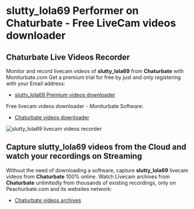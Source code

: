 # slutty_lola69 Performer on Chaturbate - Free LiveCam videos downloader

## Chaturbate Live Videos Recorder

Monitor and record livecam videos of **slutty_lola69** from **Chaturbate** with Moniturbate.com
Get a premium trial for free by just and only registering with your Email address:
* [slutty_lola69 Premium videos downloader](https://moniturbate.com/request-demo-licence-key.html)

Free livecam videos downloader - Moniturbate Software:
* [Chaturbate videos downloader](https://moniturbate.com/moniturbate-download-software.html)

![slutty_lola69 livecam videos recorder](https://peachurnet.com/templates/moniturbate-software.png)


## Capture slutty_lola69 videos from the Cloud and watch your recordings on Streaming

Without the need of downloading a software, capture **slutty_lola69** livecam videos from **Chaturbate** 100% online.
Watch Livecam archives from **Chaturbate** unlimitedly from thousands of existing recordings, only on Peachurbate.com and its websites network:
* [Chaturbate videos archives](https://peachurnet.com/)